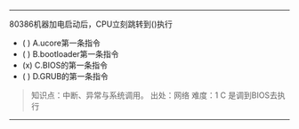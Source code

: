 ---
80386机器加电启动后，CPU立刻跳转到()执行
- ( ) A.ucore第一条指令
- ( ) B.bootloader第一条指令
- (x) C.BIOS的第一条指令
- ( ) D.GRUB的第一条指令

> 知识点：中断、异常与系统调用。
> 出处：网络
> 难度：1
> C 是调到BIOS去执行

---